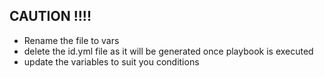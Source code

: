 ## CAUTION !!!! 
- Rename the file to vars
- delete the id.yml file as it will be generated once playbook is executed
- update the variables to suit you conditions
